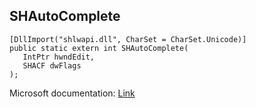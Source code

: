 ## SHAutoComplete

```
[DllImport("shlwapi.dll", CharSet = CharSet.Unicode)]
public static extern int SHAutoComplete(
   IntPtr hwndEdit,
   SHACF dwFlags
);
```

Microsoft documentation: [Link](https://docs.microsoft.com/en-us/windows/win32/api/shlwapi/nf-shlwapi-shautocomplete)
